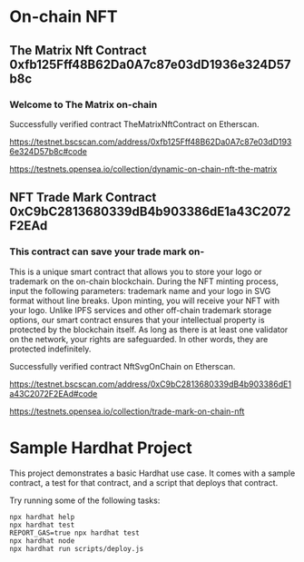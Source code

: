 # On-chain NFT

## The Matrix Nft Contract 0xfb125Fff48B62Da0A7c87e03dD1936e324D57b8c

### Welcome to The Matrix on-chain

Successfully verified contract TheMatrixNftContract on Etherscan.

https://testnet.bscscan.com/address/0xfb125Fff48B62Da0A7c87e03dD1936e324D57b8c#code

https://testnets.opensea.io/collection/dynamic-on-chain-nft-the-matrix

## NFT Trade Mark Contract 0xC9bC2813680339dB4b903386dE1a43C2072F2EAd

### This contract can save your trade mark on-

This is a unique smart contract that allows you to store your logo or trademark on the on-chain blockchain. During the NFT minting process, input the following parameters: trademark name and your logo in SVG format without line breaks. Upon minting, you will receive your NFT with your logo. Unlike IPFS services and other off-chain trademark storage options, our smart contract ensures that your intellectual property is protected by the blockchain itself. As long as there is at least one validator on the network, your rights are safeguarded. In other words, they are protected indefinitely.

Successfully verified contract NftSvgOnChain on Etherscan.

https://testnet.bscscan.com/address/0xC9bC2813680339dB4b903386dE1a43C2072F2EAd#code

https://testnets.opensea.io/collection/trade-mark-on-chain-nft

#

# Sample Hardhat Project

This project demonstrates a basic Hardhat use case. It comes with a sample contract, a test for that contract, and a script that deploys that contract.

Try running some of the following tasks:

```shell
npx hardhat help
npx hardhat test
REPORT_GAS=true npx hardhat test
npx hardhat node
npx hardhat run scripts/deploy.js
```

